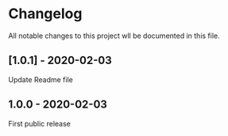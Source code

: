 # Changelog
All notable changes to this project wll be documented in this file.


## [1.0.1] - 2020-02-03
Update Readme file

## 1.0.0 - 2020-02-03
First public release